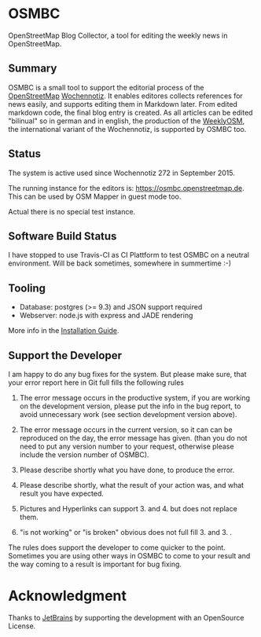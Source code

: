 # OSMBC

OpenStreetMap Blog Collector, a tool for editing the weekly news in OpenStreetMap.


## Summary

OSMBC is a small tool to support the editorial process of the [OpenStreetMap]&nbsp;[Wochennotiz]. It enables editores collects references for news easily, and supports editing them in Markdown later. From edited markdown code, the final blog entry is created. As all articles can be edited "bilinual" so in german and in english, the production of the [WeeklyOSM], the international variant of the Wochennotiz, is supported by OSMBC too.


[OpenStreetMap]: http://www.openstreetmap.org
[Wochennotiz]: http://blog.openstreetmap.de
[WeeklyOSM]: http://www.weeklyosm.eu/


## Status 

The system is active used since Wochennotiz 272 in September 2015. 

The running instance for the editors is: https://osmbc.openstreetmap.de. This can be used by 
OSM Mapper in guest mode too.

Actual there is no special test instance.

## Software Build Status

I have stopped to use Travis-CI as CI Plattform to test OSMBC on a neutral environment. Will be back sometimes, somewhere in summertime :-)

## Tooling

* Database: postgres (>= 9.3) and JSON support required
* Webserver: node.js with express and JADE rendering

More info in the [Installation Guide](Install_Guide.md).


## Support the Developer

I am happy to do any bug fixes for the system. But please make sure, that your error report here in Git full fills the following rules

1. The error message occurs in the productive system, if you are working on the development version, please put the info in the bug report, to avoid unnecessary work (see section development version above).

2. The error message occurs in the current version, so it can can be reproduced on the day, the error message has given. (than you do not need to put any version number to your request, otherwise please include the version number of OSMBC).

3. Please describe shortly what you have done, to produce the error.

4. Please describe shortly, what the result of your action was, and what result you have expected.

5. Pictures and Hyperlinks can support 3. and 4. but does not replace them.

6. "is not working" or "is broken" obvious does not full fill 3. and 3. .

The rules does support the developer to come quicker to the point. Sometimes you are using other ways in OSMBC to come to your result and the way coming to a result is important for bug fixing.

# Acknowledgment

Thanks to [JetBrains](https://www.jetbrains.com) by supporting the development with an OpenSource License.


